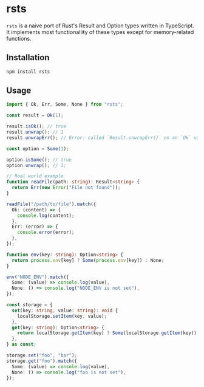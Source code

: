 # rsts

`rsts` is a naive port of Rust's Result and Option types written in TypeScript. It implements most functionallity of these types except for memory-related functions.

## Installation

```sh
npm install rsts
```

## Usage

```typescript
import { Ok, Err, Some, None } from "rsts";

const result = Ok(1);

result.isOk(); // true
result.unwrap(); // 1
result.unwrapErr(); // Error: called `Result.unwrapErr()` on an `Ok` value

const option = Some(1);

option.isSome(); // true
option.unwrap(); // 1;

// Real world example
function readFile(path: string): Result<string> {
  return Err(new Error("File not found"));
}

readFile("/path/to/file").match({
  Ok: (content) => {
    console.log(content);
  },
  Err: (error) => {
    console.error(error);
  },
});

function env(key: string): Option<string> {
  return process.env[key] ? Some(process.env[key]) : None;
}

env("NODE_ENV").match({
  Some: (value) => console.log(value),
  None: () => console.log("NODE_ENV is not set"),
});

const storage = {
  set(key: string, value: string): void {
    localStorage.setItem(key, value);
  },
  get(key: string): Option<string> {
    return localStorage.getItem(key) ? Some(localStorage.getItem(key)) : None();
  },
} as const;

storage.set("foo", "bar");
storage.get("foo").match({
  Some: (value) => console.log(value),
  None: () => console.log("foo is not set"),
});
```
